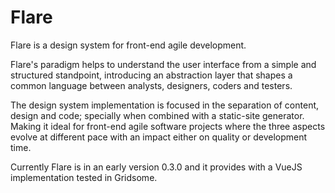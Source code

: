 <column mode="slim">

# Flare

Flare is a design system for front-end agile development. 

Flare's paradigm helps to understand the user interface from a simple and structured standpoint, introducing an abstraction layer that shapes a common language between analysts, designers, coders and testers.

The design system implementation is focused in the separation of content, design and code; specially when combined with a static-site generator. Making it ideal for front-end agile software projects where the three aspects evolve at different pace with an impact either on quality or development time.

Currently Flare is in an early version 0.3.0 and it provides with a VueJS implementation tested in Gridsome.

</column>